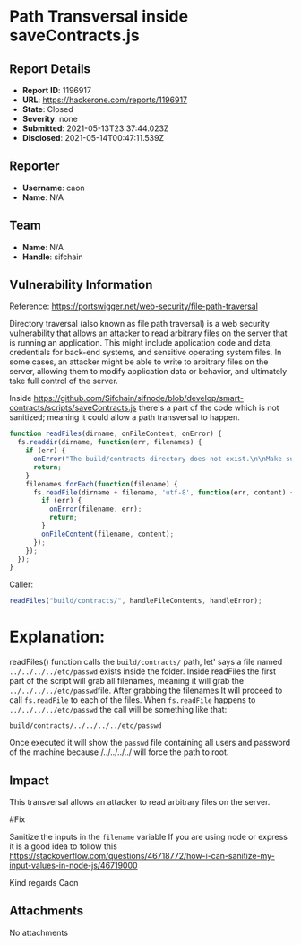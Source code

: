 # Path Transversal inside saveContracts.js

## Report Details
- **Report ID**: 1196917
- **URL**: https://hackerone.com/reports/1196917
- **State**: Closed
- **Severity**: none
- **Submitted**: 2021-05-13T23:37:44.023Z
- **Disclosed**: 2021-05-14T00:47:11.539Z

## Reporter
- **Username**: caon
- **Name**: N/A

## Team
- **Name**: N/A
- **Handle**: sifchain

## Vulnerability Information
Reference: https://portswigger.net/web-security/file-path-traversal

Directory traversal (also known as file path traversal) is a web security vulnerability that allows an attacker to read arbitrary files on the server that is running an application. This might include application code and data, credentials for back-end systems, and sensitive operating system files. In some cases, an attacker might be able to write to arbitrary files on the server, allowing them to modify application data or behavior, and ultimately take full control of the server.

Inside https://github.com/Sifchain/sifnode/blob/develop/smart-contracts/scripts/saveContracts.js there's a part of the code which is not sanitized; meaning it could allow a path transversal to happen.

```javascript
function readFiles(dirname, onFileContent, onError) {
  fs.readdir(dirname, function(err, filenames) {
    if (err) {
      onError("The build/contracts directory does not exist.\n\nMake sure the build directory exists before running this script.\n\nTo create build directory run `truffle deploy --network develop`\n\n");
      return;
    }
    filenames.forEach(function(filename) {
      fs.readFile(dirname + filename, 'utf-8', function(err, content) {  <<<<<< VULNERABLE
        if (err) {
          onError(filename, err);
          return;
        }
        onFileContent(filename, content);
      });
    });
  });
}
```

Caller:
```javascript
readFiles("build/contracts/", handleFileContents, handleError);
```

# Explanation:
readFiles() function calls the `build/contracts/` path, let' says a file named `../../../../etc/passwd` exists inside the folder. 
Inside readFiles the first part of the script will grab all filenames, meaning it will grab the `../../../../etc/passwd`file. After grabbing the filenames It will proceed to call `fs.readFile` to each of the files.
When `fs.readFile` happens to `../../../../etc/passwd` the call will be something like that:

`build/contracts/../../../../etc/passwd`

Once executed it will show the `passwd` file containing all users and password of the machine because /../../../../ will force the path to root.

## Impact

This transversal allows an attacker to read arbitrary files on the server.

#Fix

Sanitize the inputs in the `filename` variable
If you are using node or express it is a good idea to follow this https://stackoverflow.com/questions/46718772/how-i-can-sanitize-my-input-values-in-node-js/46719000

Kind regards
Caon

## Attachments
No attachments
